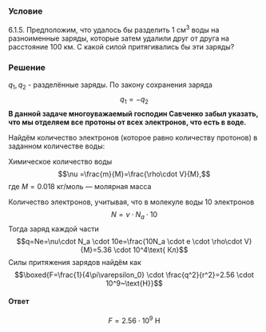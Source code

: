 ###  Условие 

$6.1.5.$ Предположим, что удалось бы разделить 1 см$^3$ воды на разноименные заряды, которые затем удалили друг от друга на расстояние 100 км. С какой силой притягивались бы эти заряды? 

### Решение

$q_1,q_2$ - разделённые заряды. По закону сохранения заряда $$q_1=-q_2$$ **В данной задаче многоуважаемый господин Савченко забыл указать, что мы отделяем все протоны от всех электронов, что есть в воде.**

Найдём количество электронов (которое равно количеству протонов) в заданном количестве воды:

Химическое количество воды $$\nu =\frac{m}{M}=\frac{\rho\cdot V}{M},$$ где $M=0.018\text{ кг/моль}$ — молярная масса

Количество электронов, учитывая, что в молекуле воды 10 электронов $$N=\nu\cdot N_a \cdot 10$$ Тогда заряд каждой части $$q=Ne=\nu\cdot N_a \cdot 10e=\frac{10N_a \cdot e \cdot \rho\cdot V}{M}=5.36 \cdot 10^4\text{ Кл}$$ Силы притяжения зарядов найдём как $$\boxed{F=\frac{1}{4\pi\varepsilon_0} \cdot \frac{q^2}{r^2}=2.56 \cdot 10^9~\text{H}}$$ 

#### Ответ

$$F = 2.56 \cdot 10^9~\text{H}$$ 
